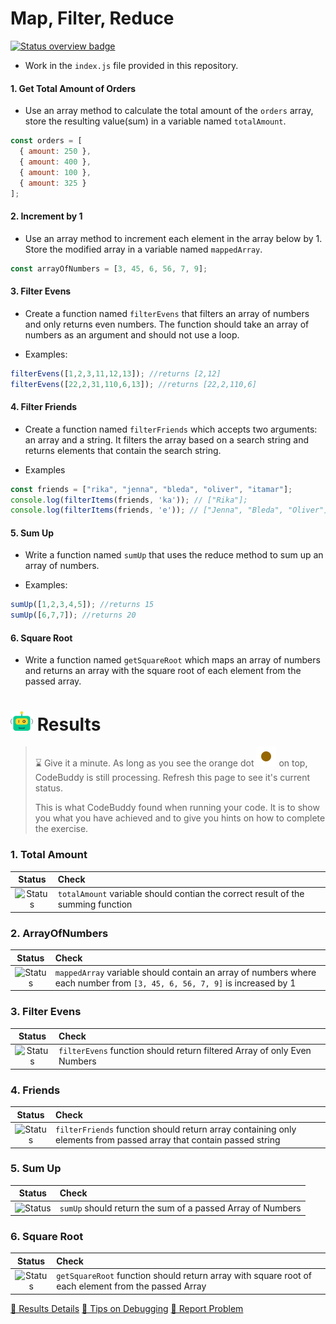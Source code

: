 # Map, Filter, Reduce
[![Status overview badge](../../blob/badges/.github/badges/main/badge.svg)](#-results)


* Work in the `index.js` file provided in this repository.

#### 1. Get Total Amount of Orders
* Use an array method to calculate the total amount of the `orders` array, store the resulting value(sum) in a variable named `totalAmount`. 

```javascript
const orders = [
  { amount: 250 },
  { amount: 400 },
  { amount: 100 },
  { amount: 325 }
];
```

#### 2. Increment by 1
* Use an array method to increment each element in the array below by 1. Store the modified array in a variable named `mappedArray`.

```javascript
const arrayOfNumbers = [3, 45, 6, 56, 7, 9];
```

#### 3. Filter Evens
* Create a function named `filterEvens` that filters an array of numbers and only returns even numbers. The function should take an array of numbers as an argument and should not use a loop.

* Examples:
```javascript
filterEvens([1,2,3,11,12,13]); //returns [2,12]
filterEvens([22,2,31,110,6,13]); //returns [22,2,110,6]
```

#### 4. Filter Friends
* Create a function named `filterFriends` which accepts two arguments: an array and a string. It filters the array based on a search string and returns elements that contain the search string.

* Examples

```javascript
const friends = ["rika", "jenna", "bleda", "oliver", "itamar"];
console.log(filterItems(friends, 'ka')); // ["Rika"];
console.log(filterItems(friends, 'e')); // ["Jenna", "Bleda", "Oliver"];
```

#### 5. Sum Up
* Write a function named `sumUp` that uses the reduce method to sum up an array of numbers. 

* Examples:
```javascript
sumUp([1,2,3,4,5]); //returns 15
sumUp([6,7,7]); //returns 20
```

#### 6. Square Root
* Write a function named `getSquareRoot` which maps an array of numbers and returns an array with the square root of each element from the passed array.

[//]: # (autograding info start)
# <img src="https://github.com/DCI-EdTech/autograding-setup/raw/main/assets/bot-large.svg" alt="" data-canonical-src="https://github.com/DCI-EdTech/autograding-setup/raw/main/assets/bot-large.svg" height="31" /> Results
> ⌛ Give it a minute. As long as you see the orange dot ![processing](https://raw.githubusercontent.com/DCI-EdTech/autograding-setup/main/assets/processing.svg) on top, CodeBuddy is still processing. Refresh this page to see it's current status.
>
> This is what CodeBuddy found when running your code. It is to show you what you have achieved and to give you hints on how to complete the exercise.


### 1. Total Amount

|                 Status                  | Check                                                                                    |
| :-------------------------------------: | :--------------------------------------------------------------------------------------- |
| ![Status](../../blob/badges/.github/badges/main/status0.svg) | `totalAmount` variable should contian the correct result of the summing function |

###  2. ArrayOfNumbers

|                 Status                  | Check                                                                                    |
| :-------------------------------------: | :--------------------------------------------------------------------------------------- |
| ![Status](../../blob/badges/.github/badges/main/status1.svg) | `mappedArray` variable should contain an array of numbers where each number from `[3, 45, 6, 56, 7, 9]` is increased by 1 |

### 3. Filter Evens

|                 Status                  | Check                                                                                    |
| :-------------------------------------: | :--------------------------------------------------------------------------------------- |
| ![Status](../../blob/badges/.github/badges/main/status2.svg) | `filterEvens` function should return filtered Array of only Even Numbers |

### 4. Friends

|                 Status                  | Check                                                                                    |
| :-------------------------------------: | :--------------------------------------------------------------------------------------- |
| ![Status](../../blob/badges/.github/badges/main/status3.svg) | `filterFriends` function should return array containing only elements from passed array that contain passed string |

###  5. Sum Up

|                 Status                  | Check                                                                                    |
| :-------------------------------------: | :--------------------------------------------------------------------------------------- |
| ![Status](../../blob/badges/.github/badges/main/status4.svg) | `sumUp` should return the sum of a passed Array of Numbers |

### 6. Square Root

|                 Status                  | Check                                                                                    |
| :-------------------------------------: | :--------------------------------------------------------------------------------------- |
| ![Status](../../blob/badges/.github/badges/main/status5.svg) | `getSquareRoot` function should return array with square root of each element from the passed Array |



[🔬 Results Details](../../actions)
[🐞 Tips on Debugging](https://github.com/DCI-EdTech/autograding-setup/wiki/How-to-work-with-CodeBuddy)
[📢 Report Problem](https://docs.google.com/forms/d/e/1FAIpQLSfS8wPh6bCMTLF2wmjiE5_UhPiOEnubEwwPLN_M8zTCjx5qbg/viewform?usp=pp_url&entry.652569746=PB-datastructure-advarray)


[//]: # (autograding info end)